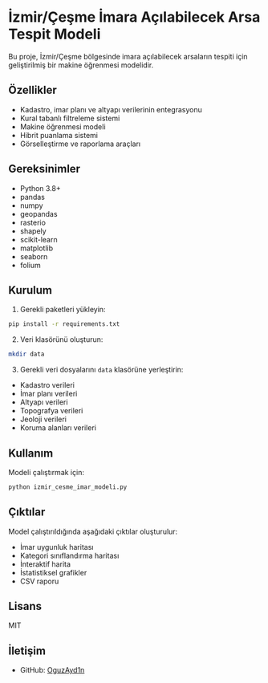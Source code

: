 # İzmir/Çeşme İmara Açılabilecek Arsa Tespit Modeli

Bu proje, İzmir/Çeşme bölgesinde imara açılabilecek arsaların tespiti için geliştirilmiş bir makine öğrenmesi modelidir.

## Özellikler

- Kadastro, imar planı ve altyapı verilerinin entegrasyonu
- Kural tabanlı filtreleme sistemi
- Makine öğrenmesi modeli
- Hibrit puanlama sistemi
- Görselleştirme ve raporlama araçları

## Gereksinimler

- Python 3.8+
- pandas
- numpy
- geopandas
- rasterio
- shapely
- scikit-learn
- matplotlib
- seaborn
- folium

## Kurulum

1. Gerekli paketleri yükleyin:
```bash
pip install -r requirements.txt
```

2. Veri klasörünü oluşturun:
```bash
mkdir data
```

3. Gerekli veri dosyalarını `data` klasörüne yerleştirin:
- Kadastro verileri
- İmar planı verileri
- Altyapı verileri
- Topografya verileri
- Jeoloji verileri
- Koruma alanları verileri

## Kullanım

Modeli çalıştırmak için:

```python
python izmir_cesme_imar_modeli.py
```

## Çıktılar

Model çalıştırıldığında aşağıdaki çıktılar oluşturulur:
- İmar uygunluk haritası
- Kategori sınıflandırma haritası
- İnteraktif harita
- İstatistiksel grafikler
- CSV raporu

## Lisans

MIT

## İletişim

- GitHub: [OguzAyd1n](https://github.com/OguzAyd1n) 